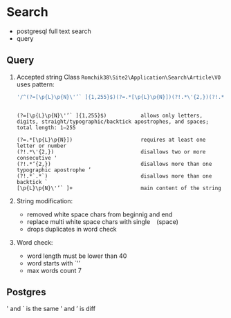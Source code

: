 # Search

- postgresql full text search
- query

## Query

1. Accepted string
    Class `Romchik38\Site2\Application\Search\Article\VO` uses pattern:

    ```php
    '/^(?=[\p{L}\p{N}\'’` ]{1,255}$)(?=.*[\p{L}\p{N}])(?!.*\'{2,})(?!.*’.*’)(?!.*`.*`)[\p{L}\p{N}\'’` ]+$/u'
    ```

    ```Description:

    (?=[\p{L}\p{N}\'’` ]{1,255}$)           allows only letters, digits, straight/typographic/backtick apostrophes, and spaces; total length: 1–255

    (?=.*[\p{L}\p{N}])                      requires at least one letter or number
    (?!.*\'{2,})                            disallows two or more consecutive '
    (?!.*ʼ{2,})                             disallows more than one typographic apostrophe ’
    (?!.*`.*`)                              disallows more than one backtick `
    [\p{L}\p{N}\'’` ]+                      main content of the string

    ```

2. String modification:
    - removed white space chars from beginnig and end
    - replace multi white space chars with single ` ` (space)
    - drops duplicates in word check

3. Word check:
    - word length must be lower than 40
    - word starts with `'ʼ
    - max words count 7

## Postgres

' and ` is the same
' and ʼ is diff
